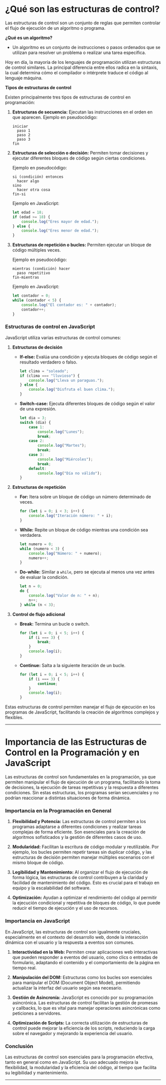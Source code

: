 
<h1>¿Qué son las estructuras de control?</h1>

Las estructuras de control son un conjunto de reglas que permiten controlar el flujo de ejecución de un algoritmo o programa.

**¿Qué es un algoritmo?**
- Un algoritmo es un conjunto de instrucciones o pasos ordenados que se utilizan para resolver un problema o realizar una tarea específica.

Hoy en día, la mayoría de los lenguajes de programación utilizan estructuras de control similares. La principal diferencia entre ellos radica en la sintaxis, la cual determina cómo el compilador o intérprete traduce el código al lenguaje máquina.

**Tipos de estructuras de control**

Existen principalmente tres tipos de estructuras de control en programación:

1. **Estructuras de secuencia:** Ejecutan las instrucciones en el orden en que aparecen. Ejemplo en pseudocódigo:
   ```plaintext
   iniciar
     paso 1
     paso 2
     paso 3
   fin
   ```

2. **Estructuras de selección o decisión:** Permiten tomar decisiones y ejecutar diferentes bloques de código según ciertas condiciones.

   Ejemplo en pseudocódigo:
   ```plaintext
   si (condición) entonces
     hacer algo
   sino
     hacer otra cosa
   fin-si
   ```

   Ejemplo en JavaScript:
   ```javascript
   let edad = 18;
   if (edad >= 18) {
       console.log("Eres mayor de edad.");
   } else {
       console.log("Eres menor de edad.");
   }
   ```

3. **Estructuras de repetición o bucles:** Permiten ejecutar un bloque de código múltiples veces.

   Ejemplo en pseudocódigo:
   ```plaintext
   mientras (condición) hacer
     paso repetitivo
   fin-mientras
   ```

   Ejemplo en JavaScript:
   ```javascript
   let contador = 0;
   while (contador < 5) {
       console.log("El contador es: " + contador);
       contador++;
   }
   ```

### Estructuras de control en JavaScript

JavaScript utiliza varias estructuras de control comunes:

1. **Estructuras de decisión**

   - **If-else:** Evalúa una condición y ejecuta bloques de código según el resultado verdadero o falso.

     ```javascript
     let clima = "soleado";
     if (clima === "lluvioso") {
         console.log("Lleva un paraguas.");
     } else {
         console.log("Disfruta el buen clima.");
     }
     ```

   - **Switch-case:** Ejecuta diferentes bloques de código según el valor de una expresión.

     ```javascript
     let dia = 3;
     switch (dia) {
         case 1:
             console.log("Lunes");
             break;
         case 2:
             console.log("Martes");
             break;
         case 3:
             console.log("Miércoles");
             break;
         default:
             console.log("Día no válido");
     }
     ```

2. **Estructuras de repetición**

   - **For:** Itera sobre un bloque de código un número determinado de veces.

     ```javascript
     for (let i = 0; i < 3; i++) {
         console.log("Iteración número: " + i);
     }
     ```

   - **While:** Repite un bloque de código mientras una condición sea verdadera.

     ```javascript
     let numero = 0;
     while (numero < 3) {
         console.log("Número: " + numero);
         numero++;
     }
     ```

   - **Do-while:** Similar a `while`, pero se ejecuta al menos una vez antes de evaluar la condición.

     ```javascript
     let n = 0;
     do {
         console.log("Valor de n: " + n);
         n++;
     } while (n < 3);
     ```

3. **Control de flujo adicional**

   - **Break:** Termina un bucle o switch.

     ```javascript
     for (let i = 0; i < 5; i++) {
         if (i === 3) {
             break;
         }
         console.log(i);
     }
     ```

   - **Continue:** Salta a la siguiente iteración de un bucle.

     ```javascript
     for (let i = 0; i < 5; i++) {
         if (i === 3) {
             continue;
         }
         console.log(i);
     }
     ```

Estas estructuras de control permiten manejar el flujo de ejecución en los programas de JavaScript, facilitando la creación de algoritmos complejos y flexibles.

---

<h1>Importancia de las Estructuras de Control en la Programación y en JavaScript</h1>

Las estructuras de control son fundamentales en la programación, ya que permiten manipular el flujo de ejecución de un programa, facilitando la toma de decisiones, la ejecución de tareas repetitivas y la respuesta a diferentes condiciones. Sin estas estructuras, los programas serían secuenciales y no podrían reaccionar a distintas situaciones de forma dinámica.

### Importancia en la Programación en General

1. **Flexibilidad y Potencia:** Las estructuras de control permiten a los programas adaptarse a diferentes condiciones y realizar tareas complejas de forma eficiente. Son esenciales para la creación de algoritmos sofisticados y la gestión de diferentes casos de uso.

2. **Modularidad:** Facilitan la escritura de código modular y reutilizable. Por ejemplo, los bucles permiten repetir tareas sin duplicar código, y las estructuras de decisión permiten manejar múltiples escenarios con el mismo bloque de código.

3. **Legibilidad y Mantenimiento:** Al organizar el flujo de ejecución de forma lógica, las estructuras de control contribuyen a la claridad y facilidad de mantenimiento del código. Esto es crucial para el trabajo en equipo y la escalabilidad del software.

4. **Optimización:** Ayudan a optimizar el rendimiento del código al permitir la ejecución condicional y repetitiva de bloques de código, lo que puede reducir el tiempo de ejecución y el uso de recursos.

### Importancia en JavaScript

En JavaScript, las estructuras de control son igualmente cruciales, especialmente en el contexto del desarrollo web, donde la interacción dinámica con el usuario y la respuesta a eventos son comunes.

1. **Interactividad en la Web:** Permiten crear aplicaciones web interactivas que pueden responder a eventos del usuario, como clics o entradas de formulario, adaptando el contenido y el comportamiento de la página en tiempo real.

2. **Manipulación del DOM:** Estructuras como los bucles son esenciales para manipular el DOM (Document Object Model), permitiendo actualizar la interfaz del usuario según sea necesario.

3. **Gestión de Asincronía:** JavaScript es conocido por su programación asincrónica. Las estructuras de control facilitan la gestión de promesas y callbacks, lo que es vital para manejar operaciones asincrónicas como peticiones a servidores.

4. **Optimización de Scripts:** La correcta utilización de estructuras de control puede mejorar la eficiencia de los scripts, reduciendo la carga sobre el navegador y mejorando la experiencia del usuario.

### Conclusión

Las estructuras de control son esenciales para la programación efectiva, tanto en general como en JavaScript. Su uso adecuado mejora la flexibilidad, la modularidad y la eficiencia del código, al tiempo que facilita su legibilidad y mantenimiento.

---